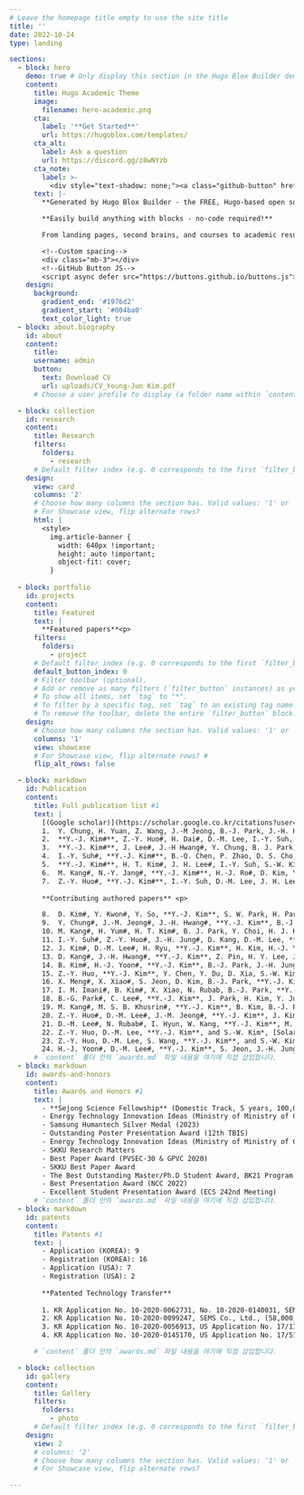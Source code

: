 ```yaml
---
# Leave the homepage title empty to use the site title
title: ''
date: 2022-10-24
type: landing

sections:
  - block: hero
    demo: true # Only display this section in the Hugo Blox Builder demo site
    content:
      title: Hugo Academic Theme
      image:
        filename: hero-academic.png
      cta:
        label: '**Get Started**'
        url: https://hugoblox.com/templates/
      cta_alt:
        label: Ask a question
        url: https://discord.gg/z8wNYzb
      cta_note:
        label: >-
          <div style="text-shadow: none;"><a class="github-button" href="https://github.com/HugoBlox/hugo-blox-builder" data-icon="octicon-star" data-size="large" data-show-count="true" aria-label="Star">Star Hugo Blox Builder</a></div><div style="text-shadow: none;"><a class="github-button" href="https://github.com/HugoBlox/theme-academic-cv" data-icon="octicon-star" data-size="large" data-show-count="true" aria-label="Star">Star the Academic template</a></div>
      text: |-
        **Generated by Hugo Blox Builder - the FREE, Hugo-based open source website builder trusted by 500,000+ sites.**

        **Easily build anything with blocks - no-code required!**

        From landing pages, second brains, and courses to academic resumés, conferences, and tech blogs.

        <!--Custom spacing-->
        <div class="mb-3"></div>
        <!--GitHub Button JS-->
        <script async defer src="https://buttons.github.io/buttons.js"></script>
    design:
      background:
        gradient_end: '#1976d2'
        gradient_start: '#004ba0'
        text_color_light: true
  - block: about.biography
    id: about
    content:
      title:  
      username: admin
      button:
        text: Download CV
        url: uploads/CV_Young-Jun Kim.pdf
      # Choose a user profile to display (a folder name within `content/authors/`)

  - block: collection
    id: research
    content:
      title: Research
      filters:
        folders:
          - research
      # Default filter index (e.g. 0 corresponds to the first `filter_button` instance below).
    design:
      view: card
      columns: '2'
      # Choose how many columns the section has. Valid values: '1' or '2'.
      # For Showcase view, flip alternate rows?
      html: |
        <style>
          img.article-banner {
            width: 640px !important;
            height: auto !important;
            object-fit: cover;
          }
      
  - block: portfolio
    id: projects
    content:
      title: Featured
      text: |
        **Featured papers**<p>
      filters:
        folders:
          - project
      # Default filter index (e.g. 0 corresponds to the first `filter_button` instance below).
      default_button_index: 0
      # Filter toolbar (optional).
      # Add or remove as many filters (`filter_button` instances) as you like.
      # To show all items, set `tag` to "*".
      # To filter by a specific tag, set `tag` to an existing tag name.
      # To remove the toolbar, delete the entire `filter_button` block.
    design:
      # Choose how many columns the section has. Valid values: '1' or '2'.
      columns: '1'
      view: showcase
      # For Showcase view, flip alternate rows? #
      flip_alt_rows: false

  - block: markdown
    id: Publication
    content:
      title: Full publication list #1
      text: |
        [(Google scholar)](https://scholar.google.co.kr/citations?user=hTVt6tEAAAAJ&hl=en)<p>**First authored papers**<p>
        1.  Y. Chung, H. Yuan, Z. Wang, J.-M Jeong, B.-J. Park, J.-H. Hwang, B.-O. Choi, H. Park, **Y.-J. Kim#**, K. Dai#, S.-W. Kim#, [Acoustic Tunable Battery-Free Implants Based on Sustainable Triboelectric Nanogenerators With Metal-Polymer Intermixing Layers](https://onlinelibrary.wiley.com/doi/abs/10.1002/aenm.202403712), <span style="color:red;"><b>***Advanced Energy Materials***</b></span>, 15, 2403712 (2024)
        2.	**Y.-J. Kim#**, Z.-Y. Huo#, H. Dai#, D.-M. Lee, I.-Y. Suh, J.-H. Hwang, Y. Chung, H. Y. Lee, Y. Du, W. Ding, X. Wang, S.-W. Kim*, [Body-coupled energy enabling unrestricted microbial disinfection using polymer nanorods](https://www.nature.com/articles/s44221-024-00226-5), <span style="color:red;"><b>***Nature Water***</b></span> 2, 360-369 (2024), Covered by News & Views in Nature Water, Highlighted in Nature 628, 693 (2024) 
        3.	**Y.-J. Kim#**, J. Lee#, J.-H Hwang#, Y. Chung, B. J. Park, J. Kim, S.-H. Kim, H.-J. Yoon, S.-M. Park*, S.-W. Kim*, [High-performing and capacitive-matched triboelectric implants driven by ultrasound](https://onlinelibrary.wiley.com/doi/abs/10.1002/adma.202307194), <span style="color:red;"><b>***Advanced Materials***</b></span> 36, 2307194 (2024), Covered by Fobes, Parkinson’s News Today, News-medical, etc.
        4.	I.-Y. Suh#, **Y.-J. Kim#**, B.-Q. Chen, P. Zhao, D. S. Cho, M. Kang, Z.-Y. Huo*, S.-W. Kim*, [Self-powered microbial blocking textile driven by triboelectric charges](https://www.sciencedirect.com/science/article/abs/pii/S2211285523001805), ***Nano Energy*** 110, 108343 (2023)
        5.	**Y.-J. Kim#**, H. T. Kim#, J. H. Lee#, I.-Y. Suh, S.-W. Kim*, [Self-powered Fine Dust Filtration System Using Triboelectrification Induced Electric Field](https://link.springer.com/article/10.1186/s11671-022-03749-6), ***Nanoscale Research Letters*** 17, 1-9 (2022)
        6.	M. Kang#, N.-Y. Jang#, **Y.-J. Kim#**, H.-J. Ro#, D. Kim, Y. Kim, H. T. Kim, H. M. Kwon, J.-H. Ahn, B.-O. Choi, N.-H. Cho*, and S.-W. Kim*, [Virus blocking textile for SARS-CoV-2 using human body triboelectric energy harvesting](https://www.cell.com/cell-reports-physical-science/fulltext/S2666-3864(22)00083-2), ***Cell Reports Physical Science*** 3, 100813 (2022)
        7.	Z.-Y. Huo#, **Y.-J. Kim#**, I.-Y. Suh, D.-M. Lee, J. H. Lee, Y. Du, S. Wang, H.-J. Yoon, and S.-W. Kim*, [Triboelectrification induced self-powered microbial disinfection using nanowire-enhanced localized electric field](https://www.nature.com/articles/s41467-021-24028-5), <span style="color:red;"><b>***Nature Communications***</b></span> 12, 1-11 (2021) Covered by domestic news (Dong-A Ilbo, etc.)<p>
        
        **Contributing authored papers** <p>

        8.  D. Kim#, Y. Kwon#, Y. So, **Y.-J. Kim**, S. W. Park, H. Park, J. Hwang, J. Park, C. Kim, J. C. Won, J. H. Kim*, Y. H. Kim*, [Water-Borne Fluorinated Polyimide Dielectric for Large-Area IGZO Transistors and Logic Gates](https://pubs.acs.org/doi/10.1021/acsami.4c14938), ***ACS Applied Materials & Interfaces***, accepted (2024)
        9.	Y. Chung#, J.-M. Jeong#, J.-H. Hwang#, **Y.-J. Kim**, B.-J. Park, D. S. Cho, Y. Cho, S. J. Suh, B.-O. Choi, H. Park*, H.-J. Yoon*, S.-W. Kim*, [Gigantic triboelectric power generation overcoming acoustic energy barrier using metal-liquid coupling](https://www.cell.com/joule/abstract/S2542-4351(24)00292-7), <span style="color:red;"><b>***Joule***</b></span> 8, 2681-2695 (2024)
        10.	M. Kang#, H. Yum#, H. T. Kim#, B. J. Park, Y. Choi, H. J. Kim, Y. Cho, **Y.-J. Kim**, D.-M. Lee, D.-G. Lee, H.-C. Song, S. H. Nam, J. H. Lee*, B.-O. Choi*, S.-W. Kim*, [Self-Powered Electrical Bandage Based on Body-Coupled Energy Harvesting](https://onlinelibrary.wiley.com/doi/full/10.1002/adma.202402491), <span style="color:red;"><b>***Advanced Materials***</b></span> 36, 2402491 (2024) 
        11.	I.-Y. Suh#, Z.-Y. Huo#, J.-H. Jung#, D. Kang, D.-M. Lee, **Y.-J. Kim**, B. Kim, J. Jeon, P. Zhao, J. Shin, S. Kim, S.-W. Kim*, [Highly efficient microbial inactivation enabled by tunneling charges injected through two-dimensional electronics](https://www.science.org/doi/full/10.1126/sciadv.adl5067), <span style="color:red;"><b>***Science Advances***</b></span> 10, eadl5067 (2024)
        12.	J. Kim#, D.-M. Lee#, H. Ryu, **Y.-J. Kim**, H. Kim, H.-J. Yoon, M. Kang, S. S. Kwak*, S.-W. Kim*, [Triboelectric Nanogenerators for Battery-Free Wireless Sensor System Using Multi-Degree of Freedom Vibration](https://onlinelibrary.wiley.com/doi/abs/10.1002/admt.202301427), ***Advanced Materials Technologies*** 9, 2301427 (2024)
        13.	D. Kang#, J.-H. Hwang#, **Y.-J. Kim**, Z. Pin, H. Y. Lee, J. Kim, M. S. Shin, S. Jeon, S. Kim, S.-W. Kim*, [Contact electrification controlled by material deformation-induced electronic structure changes](https://www.sciencedirect.com/science/article/abs/pii/S1369702123004030), <span style="color:red;"><b>***Materials Today***</b></span> 72, 109-116 (2023)
        14.	B. Kim#, H.-J. Yoon#, **Y.-J. Kim**, B.-J. Park, J.-H. Jung, S.-W. Kim*, [Ultrasound-Driven Triboelectric Nanogenerator with Biocompatible 2-Hydroxyethyl Methacrylate](https://pubs.acs.org/doi/abs/10.1021/acsenergylett.3c00953), ***ACS Energy Letters*** 8, 3412 (2023)
        15.	Z.-Y. Huo, **Y.-J. Kim**, Y. Chen, Y. Du, D. Xia, S.-W. Kim*, Q. Yuan*, [Hybrid energy harvesting systems for self-powered sustainable water purification by harnessing ambient energy](https://link.springer.com/article/10.1007/s11783-023-1718-9), ***Frontiers of Environmental Science & Engineering*** 17, 118 (2023) (review articles)
        16.	X. Meng#, X. Xiao#, S. Jeon, D. Kim, B.-J. Park, **Y.-J. Kim**, N. Rubab, S. Kim, S.-W. Kim*, [An Ultrasound‐Driven Bioadhesive Triboelectric Nanogenerator for Instant Wound Sealing and Electrically Accelerated Healing in Emergencies](https://onlinelibrary.wiley.com/doi/abs/10.1002/adma.202209054), <span style="color:red;"><b>***Advanced Materials***</b></span> 35, 2209054 (2023)
        17.	I. M. Imani#, B. Kim#, X. Xiao, N. Rubab, B.-J. Park, **Y.-J. Kim**, P. Zhao, M. Kang, S.-W. Kim*, [Ultrasound‐Driven On‐Demand Transient Triboelectric Nanogenerator for Subcutaneous Antibacterial Activity](https://onlinelibrary.wiley.com/doi/full/10.1002/advs.202204801), ***Advanced Science*** 10, 2204801 (2023)
        18.	B.-G. Park#, C. Lee#, **Y.-J. Kim**, J. Park, H. Kim, Y. Jung, J. S. Ko, S.-W. Kim, J.-H. Lee*, H. Cho*, [Toxic micro/nano particles removal in water via triboelectric nanogenerator](https://www.sciencedirect.com/science/article/abs/pii/S2211285522005110), ***Nano Energy*** 100, 107433 (2022)
        19.	M. Kang#, M. S. B. Khusrin#, **Y.-J. Kim**, B. Kim, B.-J. Park, I. Hyun, I. M. Imani, B.-O. Choi, S.-W. Kim*, [Nature-derived highly tribopositive ϰ-carrageenan-agar composite-based fully biodegradable triboelectric nanogenerators](https://www.sciencedirect.com/science/article/abs/pii/S2211285522005584), ***Nano Energy*** 100, 107480 (2022)
        20.	Z.-Y. Huo#, D.-M. Lee#, J.-M. Jeong#, **Y.-J. Kim**, J. Kim, I.-Y. Suh, P. Xiong, S.-W Kim*, [Microbial Disinfection with Supercoiling Capacitive Triboelectric Nanogenerator](https://onlinelibrary.wiley.com/doi/abs/10.1002/aenm.202103680), <span style="color:red;"><b>***Advanced Energy Materials***</b></span> 12, 2103680 (2022)
        21.	D.-M. Lee#, N. Rubab#, I. Hyun, W. Kang, **Y.-J. Kim**, M. Kang, B. O. Choi*, S.-W. Kim*, [Ultrasound-mediated triboelectric nanogenerator for powering on-demand transient electronics](https://www.science.org/doi/full/10.1126/sciadv.abl8423), <span style="color:red;"><b>***Science Advances***</b></span> 8, eabl8423 (2022)
        22.	Z.-Y. Huo, D.-M. Lee, **Y.-J. Kim**, and S.-W. Kim*, [Solar-induced hybrid energy harvesters for advanced oxidation water treatment](https://www.cell.com/iscience/fulltext/S2589-0042(21)00776-8), ***iScience*** 24, 102808 (2021) (review articles)
        23.	Z.-Y. Huo, D.-M. Lee, S. Wang, **Y.-J. Kim**, and S.-W. Kim*, [Emerging Energy Harvesting Materials and Devices for Self-Powered Water Disinfection](https://onlinelibrary.wiley.com/doi/abs/10.1002/smtd.202100093), ***Small Methods*** 5, 2100093 (2021) (review articles)
        24.	H.-J. Yoon#, D.-M. Lee#, **Y.-J. Kim**, S. Jeon, J.-H. Jung, S. S. Kwak, J. Kim, S. Kim, Y. Kim, and S.-W. Kim*, [Mechanoreceptor-Inspired Dynamic Mechanical Stimuli Perception based on Switchable Ionic Polarization](https://onlinelibrary.wiley.com/doi/abs/10.1002/adfm.202100649), ***Advanced Functional Materials*** 31, 2100649 (2021)
      # `content` 폴더 안의 `awards.md` 파일 내용을 여기에 직접 삽입합니다.
  - block: markdown
    id: awards-and-honors
    content:
      title: Awards and Honors #1
      text: |
        - **Sejong Science Fellowship** (Domestic Track, 5 years, 100,000,000 KRW/year ≒ 72,000 USD/year) <p>*Allowed to be dispatched to overseas research institute for 1 year 
        - Energy Technology Innovation Ideas (Ministry of Ministry of Commerce Industry and Energy)
        - Samsung Humantech Silver Medal (2023)
        - Outstanding Poster Presentation Award (12th TBIS)
        - Energy Technology Innovation Ideas (Ministry of Ministry of Commerce Industry and Energy)
        - SKKU Research Matters
        - Best Paper Award (PVSEC-30 & GPVC 2020)
        - SKKU Best Paper Award
        - The Best Outstanding Master/Ph.D Student Award, BK21 Program
        - Best Presentation Award (NCC 2022)
        - Excellent Student Presentation Award (ECS 242nd Meeting)
      # `content` 폴더 안의 `awards.md` 파일 내용을 여기에 직접 삽입합니다.
  - block: markdown
    id: patents
    content:
      title: Patents #1
      text: |
        - Application (KOREA): 9
        - Registration (KOREA): 16
        - Application (USA): 7
        - Registration (USA): 2
        
        **Patented Technology Transfer**
        
        1. KR Application No. 10-2020-0062731, No. 10-2020-0140031, SEMS Co., Ltd., (85,000,000 KRW)<p>
        2. KR Application No. 10-2020-0099247, SEMS Co., Ltd., (58,000,000 KRW) <p>
        3. KR Application No. 10-2020-0056913, US Application No. 17/110,673, SEMS Co., Ltd., (79,000,000 KRW)<p>
        4. KR Application No. 10-2020-0145170, US Application No. 17/510,675 Energymining Co., Ltd., (300,000,000 KRW)<p>

      # `content` 폴더 안의 `awards.md` 파일 내용을 여기에 직접 삽입합니다.

  - block: collection
    id: gallery
    content:
      title: Gallery
      filters:
        folders:
          - photo
      # Default filter index (e.g. 0 corresponds to the first `filter_button` instance below).
    design:
      view: 2
      # columns: '2'
      # Choose how many columns the section has. Valid values: '1' or '2'.
      # For Showcase view, flip alternate rows?

---
```

